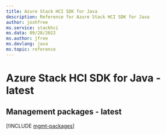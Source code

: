 ```yaml
---
title: Azure Stack HCI SDK for Java
description: Reference for Azure Stack HCI SDK for Java
author: joshfree
ms.service: stackhci
ms.data: 09/28/2022
ms.author: jfree
ms.devlang: java
ms.topic: reference
---
```

# Azure Stack HCI SDK for Java - latest

## Management packages - latest
[!INCLUDE [mgmt-packages](stack-hci-mgmt-index.md)]